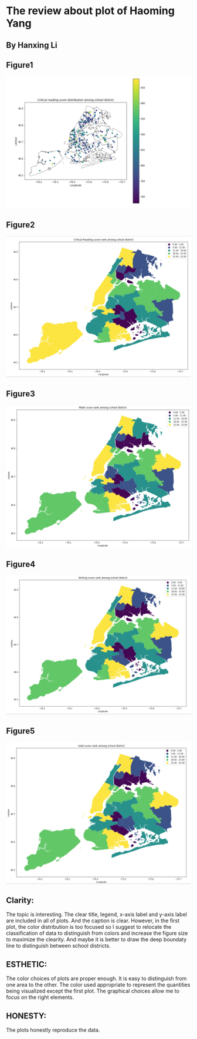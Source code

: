 # The review about plot of Haoming Yang

## By Hanxing Li

## Figure1
![](https://github.com/Hancylee525/PUI2018_hy1528/blob/master/HW8_hy1528/CR-d.jpeg)

## Figure2
![](https://github.com/Hancylee525/PUI2018_hy1528/blob/master/HW8_hy1528/CR.jpeg)
   
## Figure3 
![](https://github.com/Hancylee525/PUI2018_hy1528/blob/master/HW8_hy1528/math.jpeg)

## Figure4
![](https://github.com/Hancylee525/PUI2018_hy1528/blob/master/HW8_hy1528/Writing.jpeg)

## Figure5
![](https://github.com/Hancylee525/PUI2018_hy1528/blob/master/HW8_hy1528/total.jpeg)

## Clarity: 
The topic is interesting. The clear title, legend, x-axis label and y-axis label are included in all of plots. And the caption is clear. However, in the first plot, the color distribution is too focused so I suggest to relocate the classification of data to distinguish from colors and increase the figure size to maximize the clearity. And maybe it is better to draw the deep boundaty line to distinguish between school districts.

## ESTHETIC: 
The color choices of plots are proper enough. It is easy to distinguish from one area to the other. The color used appropriate to represent the quantities being visualized except the first plot. The graphical choices allow me to focus on the right elements.

## HONESTY: 
The plots honestly reproduce the data.